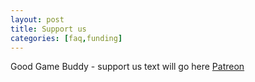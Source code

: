 ```yaml
---
layout: post
title: Support us
categories: [faq,funding]
---
```


Good Game Buddy - support us text will go here [Patreon](https://patreon.com/goodgamebuddy)
